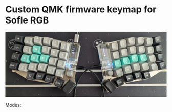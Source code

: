 # Custom QMK firmware keymap for Sofle RGB 

![Image of sofle RBG keyboard](https://github.com/pneisen/qmk_sofle_rgb/blob/main/sofle.jpg)

Modes: 
